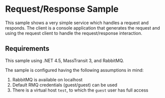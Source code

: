 # Request/Response Sample

This sample shows a very simple service which handles a request and responds. The client is a console application that generates the request and using the request client to handle the request/response interaction.

## Requirements

This sample using .NET 4.5, MassTransit 3, and RabbitMQ.

The sample is configured having the following assumptions in mind:
 1. RabbitMQ is available on localhost
 2. Default RMQ credentials (guest/guest) can be used
 3. There is a virtual host `test`, to which the `guest` user has full access
